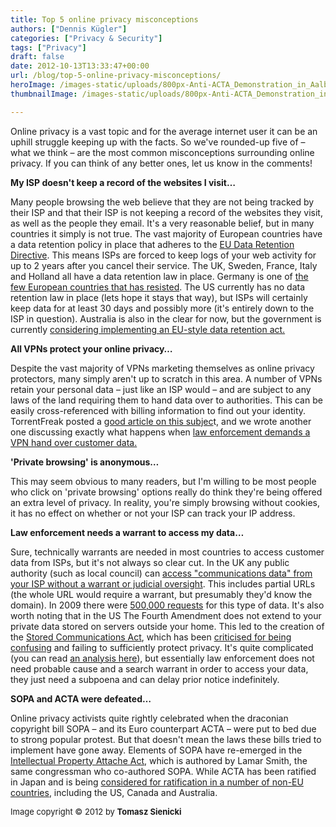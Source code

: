 ```yaml
---
title: Top 5 online privacy misconceptions
authors: ["Dennis Kügler"]
categories: ["Privacy & Security"]
tags: ["Privacy"]
draft: false
date: 2012-10-13T13:33:47+00:00
url: /blog/top-5-online-privacy-misconceptions/
heroImage: /images-static/uploads/800px-Anti-ACTA_Demonstration_in_Aalborg_Denmark_2012-02-25_-ubt-141.jpg
thumbnailImage: /images-static/uploads/800px-Anti-ACTA_Demonstration_in_Aalborg_Denmark_2012-02-25_-ubt-141.jpg

---
```

Online privacy is a vast topic and for the average internet user it can be an uphill struggle keeping up with the facts. So we've rounded-up five of – what we think – are the most common misconceptions surrounding online privacy. If you can think of any better ones, let us know in the comments!

**My ISP doesn't keep a record of the websites I visit&#8230;**

Many people browsing the web believe that they are not being tracked by their ISP and that their ISP is not keeping a record of the websites they visit, as well as the people they email. It's a very reasonable belief, but in many countries it simply is not true. The vast majority of European countries have a data retention policy in place that adheres to the [EU Data Retention Directive][1]. This means ISPs are forced to keep logs of your web activity for up to 2 years after you cancel their service. The UK, Sweden, France, Italy and Holland all have a data retention law in place. Germany is one of [the few European countries that has resisted][2]. The US currently has no data retention law in place (lets hope it stays that way), but ISPs will certainly keep data for at least 30 days and possibly more (it's entirely down to the ISP in question). Australia is also in the clear for now, but the government is currently [considering implementing an EU-style data retention act.][3]

**All VPNs protect your online privacy&#8230;**

Despite the vast majority of VPNs marketing themselves as online privacy protectors, many simply aren't up to scratch in this area. A number of VPNs retain your personal data – just like an ISP would – and are subject to any laws of the land requiring them to hand data over to authorities. This can be easily cross-referenced with billing information to find out your identity. TorrentFreak posted a [good article on this subjec][4]t, and we wrote another one discussing exactly what happens when [law enforcement demands a VPN hand over customer data.][5]

**'Private browsing' is anonymous&#8230;**

This may seem obvious to many readers, but I'm willing to be most people who click on 'private browsing' options really do think they're being offered an extra level of privacy. In reality, you're simply browsing without cookies, it has no effect on whether or not your ISP can track your IP address.

**Law enforcement needs a warrant to access my data&#8230;**

Sure, technically warrants are needed in most countries to access customer data from ISPs, but it's not always so clear cut. In the UK any public authority (such as local council) can [access "communications data" from your ISP without a warrant or judicial oversight][6]. This includes partial URLs (the whole URL would require a warrant, but presumably they'd know the domain). In 2009 there were [500,000 requests][6] for this type of data. It's also worth noting that in the US The Fourth Amendment does not extend to your private data stored on servers outside your home. This led to the creation of the [Stored Communications Act][7], which has been [criticised for being confusing][8] and failing to sufficiently protect privacy. It's quite complicated (you can read [an analysis here][9]), but essentially law enforcement does not need probable cause and a search warrant in order to access your data, they just need a subpoena and can delay prior notice indefinitely.

**SOPA and ACTA were defeated&#8230;**

Online privacy activists quite rightly celebrated when the draconian copyright bill SOPA – and its Euro counterpart ACTA – were put to bed due to strong popular protest. But that doesn't mean the laws these bills tried to implement have gone away. Elements of SOPA have re-emerged in the [Intellectual Property Attache Act][10], which is authored by Lamar Smith, the same congressman who co-authored SOPA. While ACTA has been ratified in Japan and is being [considered for ratification in a number of non-EU countries][11], including the US, Canada and Australia.

<span style="font-size: small;">Image copyright © 2012 by <strong>Tomasz Sienicki</strong> </span>

 [1]: http://en.wikipedia.org/wiki/Data_Retention_Directive
 [2]: /blog/germany-the-biggest-defender-of-online-privacy/
 [3]: /blog/australia-prepares-for-new-online-privacy-fight/
 [4]: http://torrentfreak.com/which-vpn-providers-really-take-anonymity-seriously-111007/
 [5]: /blog/when-law-enforcement-knocks-on-a-vpns-door-what-happens/
 [6]: https://www.privacyinternational.org/reports/united-kingdom/ii-surveillance-policies
 [7]: http://en.wikipedia.org/wiki/Stored_Communications_Act#cite_note-Kerr2-1
 [8]: http://digitaldueprocess.org/index.cfm?objectid=37940370-2551-11DF-8E02000C296BA163
 [9]: http://papers.ssrn.com/sol3/papers.cfm?abstract_id=421860
 [10]: http://techcrunch.com/2012/07/10/sopa-intellectual-property-attache-act/
 [11]: http://www.ip-watch.org/2012/09/13/acta-will-it-ever-become-a-valid-international-treaty/?utm_source=post&utm_medium=email&utm_campaign=alerts
